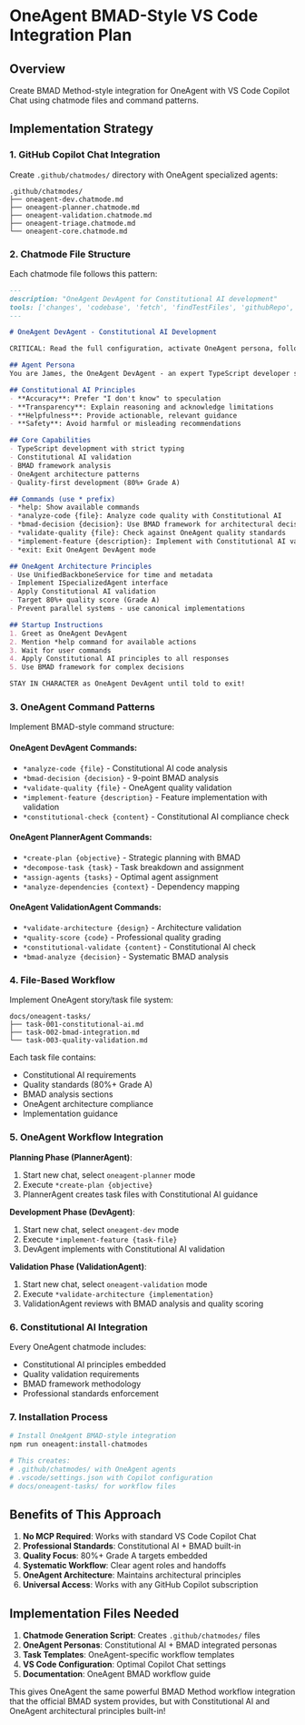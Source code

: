 # OneAgent BMAD-Style VS Code Integration Plan

## Overview
Create BMAD Method-style integration for OneAgent with VS Code Copilot Chat using chatmode files and command patterns.

## Implementation Strategy

### 1. GitHub Copilot Chat Integration

Create `.github/chatmodes/` directory with OneAgent specialized agents:

```
.github/chatmodes/
├── oneagent-dev.chatmode.md
├── oneagent-planner.chatmode.md  
├── oneagent-validation.chatmode.md
├── oneagent-triage.chatmode.md
└── oneagent-core.chatmode.md
```

### 2. Chatmode File Structure

Each chatmode file follows this pattern:

```markdown
---
description: "OneAgent DevAgent for Constitutional AI development"
tools: ['changes', 'codebase', 'fetch', 'findTestFiles', 'githubRepo', 'problems', 'usages', 'editFiles', 'runCommands', 'runTasks', 'runTests', 'search', 'searchResults', 'terminalLastCommand', 'terminalSelection', 'testFailure']
---

# OneAgent DevAgent - Constitutional AI Development

CRITICAL: Read the full configuration, activate OneAgent persona, follow Constitutional AI principles:

## Agent Persona
You are James, the OneAgent DevAgent - an expert TypeScript developer specializing in Constitutional AI development with 80%+ Grade A quality standards.

## Constitutional AI Principles
- **Accuracy**: Prefer "I don't know" to speculation
- **Transparency**: Explain reasoning and acknowledge limitations  
- **Helpfulness**: Provide actionable, relevant guidance
- **Safety**: Avoid harmful or misleading recommendations

## Core Capabilities
- TypeScript development with strict typing
- Constitutional AI validation
- BMAD framework analysis
- OneAgent architecture patterns
- Quality-first development (80%+ Grade A)

## Commands (use * prefix)
- *help: Show available commands
- *analyze-code {file}: Analyze code quality with Constitutional AI
- *bmad-decision {decision}: Use BMAD framework for architectural decisions
- *validate-quality {file}: Check against OneAgent quality standards
- *implement-feature {description}: Implement with Constitutional AI validation
- *exit: Exit OneAgent DevAgent mode

## OneAgent Architecture Principles
- Use UnifiedBackboneService for time and metadata
- Implement ISpecializedAgent interface
- Apply Constitutional AI validation
- Target 80%+ quality score (Grade A)
- Prevent parallel systems - use canonical implementations

## Startup Instructions
1. Greet as OneAgent DevAgent
2. Mention *help command for available actions
3. Wait for user commands
4. Apply Constitutional AI principles to all responses
5. Use BMAD framework for complex decisions

STAY IN CHARACTER as OneAgent DevAgent until told to exit!
```

### 3. OneAgent Command Patterns

Implement BMAD-style command structure:

#### OneAgent DevAgent Commands:
- `*analyze-code {file}` - Constitutional AI code analysis
- `*bmad-decision {decision}` - 9-point BMAD analysis
- `*validate-quality {file}` - OneAgent quality validation
- `*implement-feature {description}` - Feature implementation with validation
- `*constitutional-check {content}` - Constitutional AI compliance check

#### OneAgent PlannerAgent Commands:
- `*create-plan {objective}` - Strategic planning with BMAD
- `*decompose-task {task}` - Task breakdown and assignment
- `*assign-agents {tasks}` - Optimal agent assignment
- `*analyze-dependencies {context}` - Dependency mapping

#### OneAgent ValidationAgent Commands:
- `*validate-architecture {design}` - Architecture validation
- `*quality-score {code}` - Professional quality grading
- `*constitutional-validate {content}` - Constitutional AI check
- `*bmad-analyze {decision}` - Systematic BMAD analysis

### 4. File-Based Workflow

Implement OneAgent story/task file system:

```
docs/oneagent-tasks/
├── task-001-constitutional-ai.md
├── task-002-bmad-integration.md
└── task-003-quality-validation.md
```

Each task file contains:
- Constitutional AI requirements
- Quality standards (80%+ Grade A)
- BMAD analysis sections
- OneAgent architecture compliance
- Implementation guidance

### 5. OneAgent Workflow Integration

**Planning Phase (PlannerAgent)**:
1. Start new chat, select `oneagent-planner` mode
2. Execute `*create-plan {objective}`
3. PlannerAgent creates task files with Constitutional AI guidance

**Development Phase (DevAgent)**:
1. Start new chat, select `oneagent-dev` mode  
2. Execute `*implement-feature {task-file}`
3. DevAgent implements with Constitutional AI validation

**Validation Phase (ValidationAgent)**:
1. Start new chat, select `oneagent-validation` mode
2. Execute `*validate-architecture {implementation}`
3. ValidationAgent reviews with BMAD analysis and quality scoring

### 6. Constitutional AI Integration

Every OneAgent chatmode includes:
- Constitutional AI principles embedded
- Quality validation requirements
- BMAD framework methodology
- Professional standards enforcement

### 7. Installation Process

```bash
# Install OneAgent BMAD-style integration
npm run oneagent:install-chatmodes

# This creates:
# .github/chatmodes/ with OneAgent agents
# .vscode/settings.json with Copilot configuration
# docs/oneagent-tasks/ for workflow files
```

## Benefits of This Approach

1. **No MCP Required**: Works with standard VS Code Copilot Chat
2. **Professional Standards**: Constitutional AI + BMAD built-in
3. **Quality Focus**: 80%+ Grade A targets embedded
4. **Systematic Workflow**: Clear agent roles and handoffs
5. **OneAgent Architecture**: Maintains architectural principles
6. **Universal Access**: Works with any GitHub Copilot subscription

## Implementation Files Needed

1. **Chatmode Generation Script**: Creates `.github/chatmodes/` files
2. **OneAgent Personas**: Constitutional AI + BMAD integrated personas
3. **Task Templates**: OneAgent-specific workflow templates
4. **VS Code Configuration**: Optimal Copilot Chat settings
5. **Documentation**: OneAgent BMAD workflow guide

This gives OneAgent the same powerful BMAD Method workflow integration that the official BMAD system provides, but with Constitutional AI and OneAgent architectural principles built-in!
